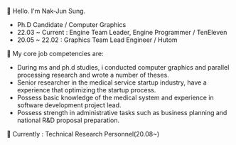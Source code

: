 👋 Hello. I'm Nak-Jun Sung.

- Ph.D Candidate / Computer Graphics
- 22.03 ~ Current : Engine Team Leader, Engine Programmer / TenEleven
- 20.05 ~ 22.02   : Graphics Team Lead Engineer           / Hutom

👀 My core job competencies are:
- During ms and ph.d studies, i conducted computer graphics and parallel processing research and wrote a number of theses.
- Senior researcher in the medical service startup industry, have a experience that optimizing the startup process.
- Possess basic knowledge of the medical system and experience in software development project lead.
- Possess strength in administrative tasks such as business planning and national R&D proposal preparation.

💞️ Currently : Technical Research Personnel(20.08~)

